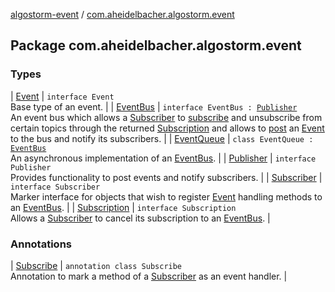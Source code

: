 [algostorm-event](../index.md) / [com.aheidelbacher.algostorm.event](.)

## Package com.aheidelbacher.algostorm.event

### Types

| [Event](-event.md) | `interface Event`<br>Base type of an event. |
| [EventBus](-event-bus/index.md) | `interface EventBus : `[`Publisher`](-publisher/index.md)<br>An event bus which allows a [Subscriber](-subscriber.md) to [subscribe](-event-bus/subscribe.md) and unsubscribe from
certain topics through the returned [Subscription](-subscription/index.md) and allows to [post](-publisher/post.md) an
[Event](-event.md) to the bus and notify its subscribers. |
| [EventQueue](-event-queue/index.md) | `class EventQueue : `[`EventBus`](-event-bus/index.md)<br>An asynchronous implementation of an [EventBus](-event-bus/index.md). |
| [Publisher](-publisher/index.md) | `interface Publisher`<br>Provides functionality to post events and notify subscribers. |
| [Subscriber](-subscriber.md) | `interface Subscriber`<br>Marker interface for objects that wish to register [Event](-event.md) handling methods
to an [EventBus](-event-bus/index.md). |
| [Subscription](-subscription/index.md) | `interface Subscription`<br>Allows a [Subscriber](-subscriber.md) to cancel its subscription to an [EventBus](-event-bus/index.md). |

### Annotations

| [Subscribe](-subscribe/index.md) | `annotation class Subscribe`<br>Annotation to mark a method of a [Subscriber](-subscriber.md) as an event handler. |

